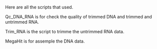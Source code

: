 Here are all the scripts that used.

Qc_DNA_RNA is for check the quality of trimmed DNA and trimmed and untrimmed RNA.

Trim_RNA is the script to trimme the untrimmed RNA data.

MegaHit is for assemple the DNA data.
